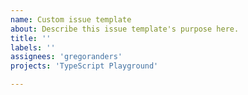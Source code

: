 ```yaml
---
name: Custom issue template
about: Describe this issue template's purpose here.
title: ''
labels: ''
assignees: 'gregoranders'
projects: 'TypeScript Playground'

---
```



